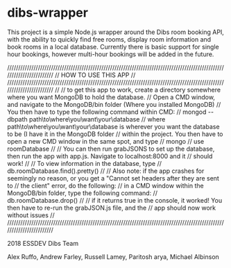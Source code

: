 # dibs-wrapper

This project is a simple Node.js wrapper around the Dibs room booking API, with the ability to quickly find free rooms,
display room information and book rooms in a local database.  Currently there is basic support for single hour bookings,
however multi-hour bookings will be added in the future.


////////////////////////////////////////////////////////////////////////////////////////////////////////////////////////
//                                              HOW TO USE THIS APP                                                   //
////////////////////////////////////////////////////////////////////////////////////////////////////////////////////////
//
// to get this app to work, create a directory somewhere where you want MongoDB to hold the database.
// Open a CMD window, and navigate to the MongoDB/bin folder (Where you installed MongoDB)
// You then have to type the following command within CMD:
//                  mongod --dbpath path\to\where\you\want\your\database
// where path\to\where\you\want\your\database is wherever you want the database to be (I have it in the MongoDB folder
// within the project. You then have to open a new CMD window in the same spot, and type
//                  mongo
//                  use roomDatabase
//
//  You can then run grabJSONS to set up the database, then run the app with app.js.  Navigate to localhost:8000 and it
//  should work!
//
//  To view information in the database, type
//                  db.roomDatabase.find().pretty()
//
//  Also note: if the app crashes for seemingly no reason, or you get a "Cannot set headers after they are sent to
//  the client" error, do the following:
//  in a CMD window within the MongoDB/bin folder, type the following command:
//                  db.roomDatabase.drop()
//
//  if it returns true in the console, it worked!  You then have to re-run the grabJSON.js file, and the
//  app should now work without issues
//
////////////////////////////////////////////////////////////////////////////////////////////////////////////////////////

2018 ESSDEV Dibs Team

Alex Ruffo, Andrew Farley, Russell Lamey, Paritosh arya, Michael Albinson